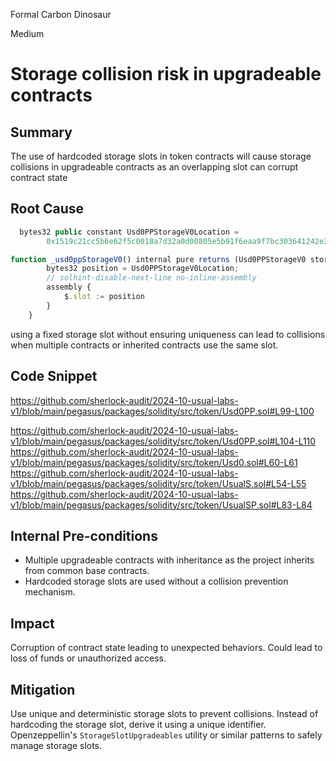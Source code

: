 Formal Carbon Dinosaur

Medium

# Storage collision risk in upgradeable contracts

## Summary
The use of hardcoded storage slots in token contracts will cause storage collisions in upgradeable contracts as an overlapping slot can corrupt contract state

## Root Cause
```javascript
  bytes32 public constant Usd0PPStorageV0Location =
        0x1519c21cc5b6e62f5c0018a7d32a0d00805e5b91f6eaa9f7bc303641242e3000;
```
```javascript
function _usd0ppStorageV0() internal pure returns (Usd0PPStorageV0 storage $) {
        bytes32 position = Usd0PPStorageV0Location;
        // solhint-disable-next-line no-inline-assembly
        assembly {
            $.slot := position
        }
    }
```

using a fixed storage slot without ensuring uniqueness can lead to collisions when multiple contracts or inherited contracts use the same slot.
## Code Snippet
https://github.com/sherlock-audit/2024-10-usual-labs-v1/blob/main/pegasus/packages/solidity/src/token/Usd0PP.sol#L99-L100

https://github.com/sherlock-audit/2024-10-usual-labs-v1/blob/main/pegasus/packages/solidity/src/token/Usd0PP.sol#L104-L110
https://github.com/sherlock-audit/2024-10-usual-labs-v1/blob/main/pegasus/packages/solidity/src/token/Usd0.sol#L60-L61
https://github.com/sherlock-audit/2024-10-usual-labs-v1/blob/main/pegasus/packages/solidity/src/token/UsualS.sol#L54-L55
https://github.com/sherlock-audit/2024-10-usual-labs-v1/blob/main/pegasus/packages/solidity/src/token/UsualSP.sol#L83-L84

## Internal Pre-conditions
- Multiple upgradeable contracts with inheritance as the project inherits from common base contracts.
- Hardcoded storage slots are used without a collision prevention mechanism.

## Impact
Corruption of contract state leading to unexpected behaviors. 
Could lead to loss of funds or unauthorized access.
## Mitigation
Use unique and deterministic storage slots to prevent collisions.
Instead of hardcoding the storage slot, derive it using a unique identifier.
Openzeppellin's ``StorageSlotUpgradeables`` utility or similar patterns to safely manage storage slots.
